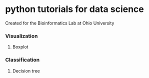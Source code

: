 # python tutorials for data science

Created for the Bioinformatics Lab at Ohio University

### Visualization
1. Boxplot


### Classification
1. Decision tree
